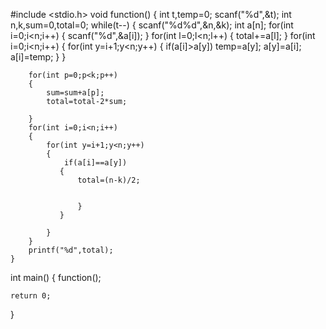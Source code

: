 #include <stdio.h>
void function()
{
    int t,temp=0;
    scanf("%d",&t);
    int n,k,sum=0,total=0;
    while(t--)
    {
        scanf("%d%d",&n,&k);
        int a[n];
        for(int i=0;i<n;i++)
        {
            scanf("%d",&a[i]);
        }
        for(int l=0;l<n;l++)
        {
            total+=a[l];
        }
        for(int i=0;i<n;i++)
        {
            for(int y=i+1;y<n;y++)
            {
                if(a[i]>a[y])
                temp=a[y];
                a[y]=a[i];
                a[i]=temp;
            }
        }
        
        for(int p=0;p<k;p++)
        {
            sum=sum+a[p];
            total=total-2*sum;
            
        }
        for(int i=0;i<n;i++)
        {
            for(int y=i+1;y<n;y++)
            {
                if(a[i]==a[y])
               {
                   total=(n-k)/2;
                       
                       
                   }
               } 
               
            }
        }
        printf("%d",total);
    }

int main()
{
   function();

    return 0;
}
